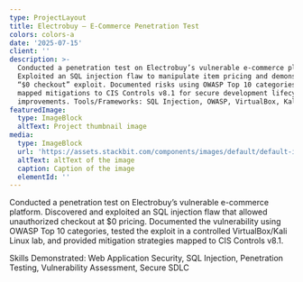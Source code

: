 ```yaml
---
type: ProjectLayout
title: Electrobuy – E-Commerce Penetration Test
colors: colors-a
date: '2025-07-15'
client: ''
description: >-
  Conducted a penetration test on Electrobuy’s vulnerable e-commerce platform.
  Exploited an SQL injection flaw to manipulate item pricing and demonstrated a
  “$0 checkout” exploit. Documented risks using OWASP Top 10 categories and
  mapped mitigations to CIS Controls v8.1 for secure development lifecycle
  improvements. Tools/Frameworks: SQL Injection, OWASP, VirtualBox, Kali Linux
featuredImage:
  type: ImageBlock
  altText: Project thumbnail image
media:
  type: ImageBlock
  url: 'https://assets.stackbit.com/components/images/default/default-image.png'
  altText: altText of the image
  caption: Caption of the image
  elementId: ''
---
```

Conducted a penetration test on Electrobuy’s vulnerable e-commerce platform. Discovered and exploited an SQL injection flaw that allowed unauthorized checkout at $0 pricing. Documented the vulnerability using OWASP Top 10 categories, tested the exploit in a controlled VirtualBox/Kali Linux lab, and provided mitigation strategies mapped to CIS Controls v8.1.

Skills Demonstrated: Web Application Security, SQL Injection, Penetration Testing, Vulnerability Assessment, Secure SDLC




